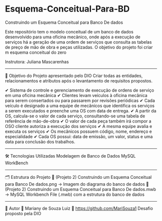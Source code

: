 # Esquema-Conceitual-Para-BD
Construindo um Esquema Conceitual para Banco De dados

Este repositório tem o modelo conceitual de um banco de dados desenvolvido para uma oficina mecânico, onde após a execução de serviços há a geração de uma ordem de serviços que consulta as tabelas de preço de mão de obra e peças utilizadas. O objetivo do projeto foi criar m esquema conceitual do zero

Instrutora: Juliana Mascarenhas

---

🎯 Objetivo do Projeto apresentado pelo DIO
Criar todas as entidades, relacionamentos e atributos após o levantamento de requisitos propostos.

✔ Sistema de controle e gerenciamento de execução de ordens de serviço em uma oficina mecânica
✔ Clientes levam veículos à oficina mecânica para serem consertados ou para passarem por revisões  periódicas
✔ Cada veículo é designado a uma equipe de mecânicos que identifica os serviços a serem executados e preenche uma OS com data de entrega.
✔ A partir da OS, calcula-se o valor de cada serviço, consultando-se uma tabela de referência de mão-de-obra
✔ O valor de cada peça também irá compor a OSO cliente autoriza a execução dos serviços
✔ A mesma equipe avalia e executa os serviços
✔ Os mecânicos possuem código, nome, endereço e especialidade
✔ Cada OS possui: data de emissão, um valor, status e uma data para conclusão dos trabalhos.

---

🛠 Tecnologias Utilizadas
Modelagem de Banco de Dados
MySQL WorkBench

---

🗂 Estrutura do Projeto
📄 (Projeto 2) Construindo um Esquema Conceitual para Banco De dados.png → Imagem do diagrama do banco de dados
📜 (Projeto 2) Construindo um Esquema Conceitual para Banco De dados.mwb → MySQL Workbench File (.mwb) com a estrutura do banco de dados

---

📌 Autor 👤 Mariany de Souza Luiz 🔗 https://github.com/MariSouza1
Desafio proposto pela DIO

